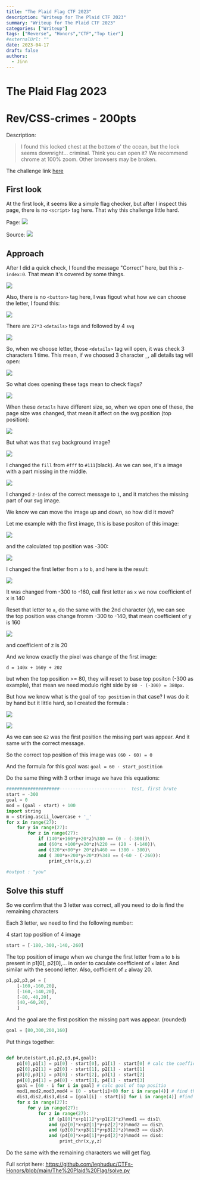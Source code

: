 ```yaml
---
title: "The Plaid Flag CTF 2023"
description: "Writeup for The Plaid CTF 2023"
summary: "Writeup for The Plaid CTF 2023"
categories: ["Writeup"]
tags: ["Reverse", "Honors","CTF","Top tier"]
#externalUrl: ""
date: 2023-04-17
draft: false
authors:
  - Jinn
---
```

# The Plaid Flag 2023

# Rev/CSS-crimes - 200pts

Description:
>I found this locked chest at the bottom o' the ocean, but the lock seems downright... criminal. Think you can open it? We recommend chrome at 100% zoom. Other browsers may be broken.

The challenge link [here](https://plaidctf.com/files/css.74486b61b22e49b3d8c5afebee1269e37b50071afbf1608b8b4563bf8d09ef92.html)

## First look
At the first look, it seems like a simple flag checker, but after I inspect this page, there is no ``<script>`` tag here. That why this challenge little hard.

Page:
![](https://i.imgur.com/Ch4F4FN.png)

Source:
![](https://i.imgur.com/wt2JeFO.png)
    
## Approach

After I did a quick check, I found the message "Correct" here, but this `z-index:0`. That mean it's covered by some things.

![](https://i.imgur.com/AbAELOY.png)

Also, there is no `<button>` tag here, I was figout what how we can choose the letter, I found this:

![](https://i.imgur.com/F4iC6Ou.png)

There are `27*3` `<details>` tags and followed by 4 `svg`

![](https://i.imgur.com/Pegl11S.png)

So, when we choose letter, those `<details>` tag will open, it was check 3 characters 1 time. This mean, if we choosed 3 character `_`, all details tag will open:

![](https://i.imgur.com/VZtZNho.png)

So what does opening these tags mean to check flags?

![](https://i.imgur.com/0i1Jo1T.png)

When these `details` have different size, so, when we open one of these, the page size was changed, that mean it affect on the svg position (top position):

![](https://i.imgur.com/yBGMJdA.png)

But what was that svg background image? 

![](https://i.imgur.com/t720seV.png)

I changed the `fill` from `#fff` to `#111`(black). As we can see, it's a image with a part missing in the middle. 

![](https://i.imgur.com/UlkFFGv.png)

I changed `z-index` of the correct message to `1`, and it matches the missing part of our svg image.

We know we can move the image up and down, so how did it move?

Let me example with the first image, this is base positon of this image:

![](https://i.imgur.com/7rQUevl.png)

and the calculated top position was -300:

![](https://i.imgur.com/irzDIWp.png)

I changed the first letter from `a` to `b`, and here is the result:

![](https://i.imgur.com/cB516zy.png)

It was changed from -300 to -160, call first letter as `x` we now coefficient of x is 140

Reset that letter to `a`, do the same with the 2nd character (y), we can see the top position was change fromm -300 to -140, that mean coefficient of y is 160

![](https://i.imgur.com/nbuYYQo.png)

and coefficient of z is 20

And we know exactly the pixel was change of the first image:

`d = 140x + 160y + 20z`

but when the top position >= 80, they will reset to base top positon (-300 as example), that mean we need modulo right side by `80 - (-300) = 380px`.

But how we know what is the goal of `top position` in that case? I was do it by hand but it little hard, so I created the formula :

![](https://i.imgur.com/mE8ltUW.png)

![](https://i.imgur.com/z7zzc9v.png)


As we can see `62` was the first position the missing part was appear. And it same with the correct message.

So the correct top position of this image was ``(60 - 60) = 0``

And the formula for this goal was: `goal = 60 - start_postition`

Do the same thing with 3 orther image we have this equations:

```python
####################-------------------------  test, first brute
start = -300
goal = 0
mod = (goal - start) + 100
import string
m = string.ascii_lowercase + '_'
for x in range(27):
    for y in range(27):
        for z in range(27):
            if (140*x+160*y+20*z)%380 == (0 - (-300))\
            and (60*x +100*y+20*z)%220 == (20 - (-140))\
            and (320*x+80*y+ 20*z)%460 == (380 - 380)\
            and ( 300*x+200*y+20*z)%340 == (-60 - (-260)):
                print_chr(x,y,z) 
                
#output : "you"
```
## Solve this stuff

So we confirm that the 3 letter was correct, all you need to do is find the remaining characters

Each 3 letter, we need to find the following number:

4 start top position of 4 image

```python
start = [-180,-300,-140,-260]
```
The top position of image when we change the first letter from `a` to `b` is present in p1[0], p2[0],... in order to caculate coefficient of `x` later.
And similar with the second letter. Also, cofficient of `z` alway 20.
```python
p1,p2,p3,p4 = [
    [-160,-160,20],
    [-160,-140,20],
    [-80,-40,20],
    [40,-60,20],
    ]
```
And the goal are the first position the missing part was appear. (rounded)
```python
goal = [80,300,200,160]
```

Put things together:

```python

def brute(start,p1,p2,p3,p4,goal):
    p1[0],p1[1] = p1[0] - start[0], p1[1] - start[0] # calc the coefficient of x, y of equation 1
    p2[0],p2[1] = p2[0] - start[1], p2[1] - start[1]
    p3[0],p3[1] = p3[0] - start[2], p3[1] - start[2]
    p4[0],p4[1] = p4[0] - start[3], p4[1] - start[3]
    goal = [60 - i for i in goal] # calc goal of top positio
    mod1,mod2,mod3,mod4 = [0 - start[i]+80 for i in range(4)] # find the mod
    dis1,dis2,dis3,dis4 = [goal[i] - start[i] for i in range(4)] #find the correct distance
    for x in range(27):
        for y in range(27):
            for z in range(27): 
                if (p1[0]*x+p1[1]*y+p1[2]*z)%mod1 == dis1\
                and (p2[0]*x+p2[1]*y+p2[2]*z)%mod2 == dis2\
                and (p3[0]*x+p3[1]*y+p3[2]*z)%mod3 == dis3\
                and (p4[0]*x+p4[1]*y+p4[2]*z)%mod4 == dis4:
                    print_chr(x,y,z)
```
Do the same with the remaining characters we will get flag.

Full script here:
https://github.com/lephuduc/CTFs-Honors/blob/main/The%20Plaid%20Flag/solve.py
